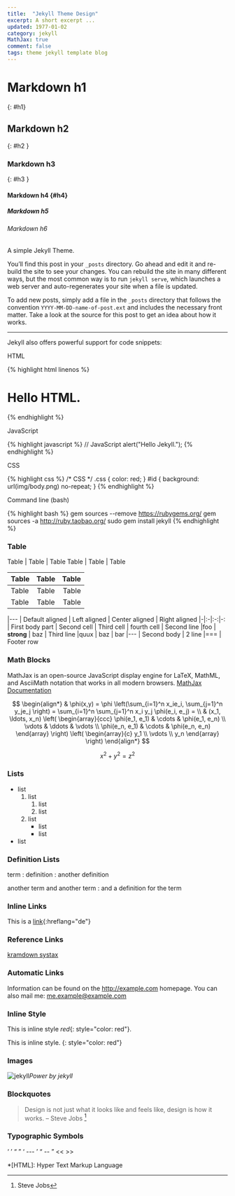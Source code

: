 ```yaml
---
title:  "Jekyll Theme Design"
excerpt: A short excerpt ...
updated: 1977-01-02
category: jekyll
MathJax: true
comment: false
tags: theme jekyll template blog
---
```


# Markdown h1
{: #h1}

## Markdown h2
{: #h2 }

### Markdown h3
{: #h3 }

#### Markdown h4 {#h4}

##### Markdown h5

###### Markdown h6

A simple Jekyll Theme. 

You’ll find this post in your `_posts` directory. Go ahead and edit it and re-build the site to see your changes. You can rebuild the site in many different ways, but the most common way is to run `jekyll serve`, which launches a web server and auto-regenerates your site when a file is updated.

To add new posts, simply add a file in the `_posts` directory that follows the convention `YYYY-MM-DD-name-of-post.ext` and includes the necessary front matter. Take a look at the source for this post to get an idea about how it works.

---

Jekyll also offers powerful support for code snippets:

HTML

{% highlight html linenos %}
<!DOCTYPE html>
<html>
    <head>
        <meta charset="utf-8">
        <title>HTML</title>
    </head>
    <body>
        <h1>Hello HTML.</h1>
    </body>
</html>
{% endhighlight %}

JavaScript

{% highlight javascript %}
// JavaScript
alert("Hello Jekyll.");
{% endhighlight %}

CSS

{% highlight css %}
/* CSS */
.css {
    color: red;
}
#id {
    background: url(img/body.png) no-repeat;
}
{% endhighlight %}


Command line (bash)

{% highlight bash %}
gem sources --remove https://rubygems.org/
gem sources -a http://ruby.taobao.org/
sudo gem install jekyll
{% endhighlight %}


### Table 

Table | Table | Table 
Table | Table | Table 

Table | Table | Table 
:-- | :--: | --: 
Table | Table | Table 
Table | Table | Table 

|---
| Default aligned | Left aligned | Center aligned | Right aligned
|-|:-|:-:|-:
| First body part | Second cell | Third cell | fourth cell
| Second line |foo | **strong** | baz
| Third line |quux | baz | bar
|---
| Second body
| 2 line
|===
| Footer row

### Math Blocks

MathJax is an open-source JavaScript display engine for LaTeX, MathML, and AsciiMath notation that works in all modern browsers. 
[MathJax Documentation](http://docs.mathjax.org/en/latest/index.html)

$$
\begin{align*}
  & \phi(x,y) = \phi \left(\sum_{i=1}^n x_ie_i, \sum_{j=1}^n y_je_j \right)
  = \sum_{i=1}^n \sum_{j=1}^n x_i y_j \phi(e_i, e_j) = \\
  & (x_1, \ldots, x_n) \left( \begin{array}{ccc}
      \phi(e_1, e_1) & \cdots & \phi(e_1, e_n) \\
      \vdots & \ddots & \vdots \\
      \phi(e_n, e_1) & \cdots & \phi(e_n, e_n)
    \end{array} \right)
  \left( \begin{array}{c}
      y_1 \\
      \vdots \\
      y_n
    \end{array} \right)
\end{align*}
$$

$$ x^2 + y^2 = z^2 $$

### Lists

- list
	1. list
	    1. list
	    2. list
	2. list
	    - list
	    - list
- list

### Definition Lists

term
: definition
: another definition

another term
and another term
: and a definition for the term

### Inline Links

This is a [link](http://example.com){:hreflang="de"}

### Reference Links

[kramdown systax][kramdown systax]

### Automatic Links

Information can be found on the <http://example.com> homepage.
You can also mail me: <me.example@example.com>

### Inline Style

This is inline style _red_{: style="color: red"}.

This is inline style.
{: style="color: red"}

### Images

![jekyll](http://jekyllrb.com/img/logo-2x.png)_Power by jekyll_

### Blockquotes

> Design is not just what it looks like and feels like, design is how it works. 
> – Steve Jobs [^Steve_Jobs]

[^Steve_Jobs]: Steve Jobs

### Typographic Symbols

&lsquo; &rsquo; &ldquo; &rdquo; &#x2018; --- &#x2019; &#x201C; -- &#x201D; << >>

[kramdown systax]: http://kramdown.gettalong.org/syntax.html "kramdown systax"

*[HTML]: Hyper Text Markup Language